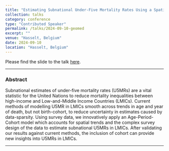 ```yaml
---
title: "Estimating Subnational Under-Five Mortality Rates Using a Spatio-Temporal Age-Period-Cohort Model"
collection: talks
category: conference
type: "Contributed Speaker"
permalink: /talks/2024-09-10-geomed
excerpt: ""
venue: "Hasselt, Belgium"
date: 2024-09-10
location: "Hasselt, Belgium"
---
```


Please find the slide to the talk [here](../files/ISEE_2024.pdf).

------------------------------------------------------------------------

### Abstract 

Subnational estimates of under-five mortality rates (U5MRs) are a vital statistic for the United Nations to reduce mortality inequalities between high-income and Low-and-Middle Income Countries (LMICs). Current methods of modelling U5MR in LMICs smooth across trends in age and year of death, but not birth-cohort, to reduce uncertainty in estimates caused by data-sparsity. Using survey data, we innovatively apply an Age-Period-Cohort model which accounts for spatial trends and the complex survey design of the data to estimate subnational U5MRs in LMICs. After validating our results against current methods, the inclusion of cohort can provide new insights into U5MRs in LMICs.


------------------------------------------------------------------------


